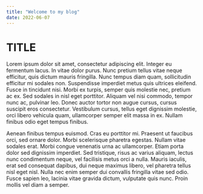```yaml
---
title: "Welcome to my blog"
date: 2022-06-07
---
```


# TITLE

Lorem ipsum dolor sit amet, consectetur adipiscing elit. Integer eu fermentum lacus. In vitae dolor purus. Nunc pretium tellus vitae neque efficitur, quis dictum mauris fringilla. Nunc tempus diam quam, sollicitudin efficitur mi sodales non. Suspendisse imperdiet metus quis ultrices eleifend. Fusce in tincidunt nisi. Morbi ex turpis, semper quis molestie nec, pretium ac ex. Sed sodales in nisl eget porttitor. Aliquam vel nisi commodo, tempor nunc ac, pulvinar leo. Donec auctor tortor non augue cursus, cursus suscipit eros consectetur. Vestibulum cursus, tellus eget dignissim molestie, orci libero vehicula quam, ullamcorper semper elit massa in ex. Nullam finibus odio eget tempus finibus.

Aenean finibus tempus euismod. Cras eu porttitor mi. Praesent ut faucibus orci, sed ornare dolor. Morbi scelerisque pharetra egestas. Nullam vitae sodales erat. Morbi congue venenatis urna ac ullamcorper. Etiam porta dolor sed dignissim imperdiet. Sed tristique, risus ac varius aliquam, lectus nunc condimentum neque, vel facilisis metus orci a nulla. Mauris iaculis, erat sed consequat dapibus, dui neque maximus libero, vel pharetra tellus nisl eget nisl. Nulla nec enim semper dui convallis fringilla vitae sed odio. Fusce sapien leo, lacinia vitae gravida dictum, vulputate quis nunc. Proin mollis vel diam a semper.
